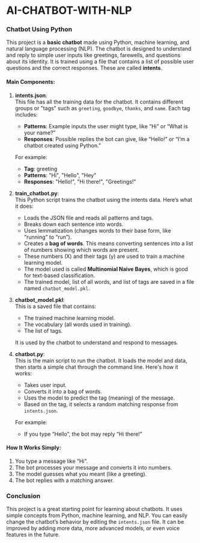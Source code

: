 # AI-CHATBOT-WITH-NLP

### Chatbot Using Python 

This project is a **basic chatbot** made using Python, machine learning, and natural language processing (NLP). The chatbot is designed to understand and reply to simple user inputs like greetings, farewells, and questions about its identity. It is trained using a file that contains a list of possible user questions and the correct responses. These are called **intents**.


#### Main Components:

1. **intents.json**:  
   This file has all the training data for the chatbot. It contains different groups or "tags" such as `greeting`, `goodbye`, `thanks`, and `name`. Each tag includes:
   - **Patterns**: Example inputs the user might type, like “Hi” or “What is your name?”
   - **Responses**: Possible replies the bot can give, like “Hello!” or “I’m a chatbot created using Python.”

   For example:
   - **Tag**: greeting  
   - **Patterns**: "Hi", "Hello", "Hey"  
   - **Responses**: "Hello!", "Hi there!", "Greetings!"

2. **train_chatbot.py**:  
   This Python script trains the chatbot using the intents data. Here’s what it does:

   - Loads the JSON file and reads all patterns and tags.
   - Breaks down each sentence into words.
   - Uses lemmatization (changes words to their base form, like “running” to “run”).
   - Creates a **bag of words**. This means converting sentences into a list of numbers showing which words are present.
   - These numbers (X) and their tags (y) are used to train a machine learning model.
   - The model used is called **Multinomial Naive Bayes**, which is good for text-based classification.
   - The trained model, list of all words, and list of tags are saved in a file named `chatbot_model.pkl`.

3. **chatbot_model.pkl**:  
   This is a saved file that contains:
   - The trained machine learning model.
   - The vocabulary (all words used in training).
   - The list of tags.

   It is used by the chatbot to understand and respond to messages.

4. **chatbot.py**:  
   This is the main script to run the chatbot. It loads the model and data, then starts a simple chat through the command line. Here's how it works:

   - Takes user input.
   - Converts it into a bag of words.
   - Uses the model to predict the tag (meaning) of the message.
   - Based on the tag, it selects a random matching response from `intents.json`.

   For example:
   - If you type “Hello”, the bot may reply “Hi there!”



#### How It Works Simply:
1. You type a message like “Hi”.
2. The bot processes your message and converts it into numbers.
3. The model guesses what you meant (like a greeting).
4. The bot replies with a matching answer.



### Conclusion

This project is a great starting point for learning about chatbots. It uses simple concepts from Python, machine learning, and NLP. You can easily change the chatbot’s behavior by editing the `intents.json` file. It can be improved by adding more data, more advanced models, or even voice features in the future.

